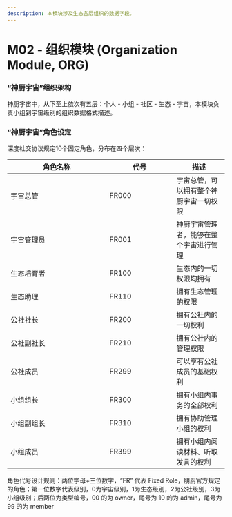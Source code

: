 ```yaml
---
description: 本模块涉及生态各层组织的数据字段。
---
```


# M02 - 组织模块 (Organization Module, ORG)

### **“神厨宇宙”组织架构**

神厨宇宙中，从下至上依次有五层：个人 - 小组 - 社区 - 生态 - 宇宙，本模块负责小组到宇宙级别的组织数据格式描述。



### “神厨宇宙”角色设定

深度社交协议规定10个固定角色，分布在四个层次：

<table><thead><tr><th width="213">角色名称</th><th width="139">代号</th><th>描述</th></tr></thead><tbody><tr><td>宇宙总管</td><td>FR000</td><td>宇宙总管，可以拥有整个神厨宇宙一切权限</td></tr><tr><td>宇宙管理员</td><td>FR001</td><td>神厨宇宙管理者，能够在整个宇宙进行管理</td></tr><tr><td>生态培育者</td><td>FR100</td><td>生态内的一切权限均拥有</td></tr><tr><td>生态助理</td><td>FR110</td><td>拥有生态管理的权限</td></tr><tr><td>公社社长</td><td>FR200</td><td>拥有公社内的一切权利</td></tr><tr><td>公社副社长</td><td>FR210</td><td>拥有公社内的管理权限</td></tr><tr><td>公社成员</td><td>FR299</td><td>可以享有公社成员的基础权利</td></tr><tr><td>小组组长</td><td>FR300</td><td>拥有小组内事务的全部权利</td></tr><tr><td>小组副组长</td><td>FR310</td><td>拥有协助管理小组的权利</td></tr><tr><td>小组成员</td><td>FR399</td><td>拥有小组内阅读材料、听取发言的权利</td></tr></tbody></table>

角色代号设计规则：两位字母+三位数字，“FR” 代表 Fixed Role，朋厨官方规定的角色；第一位数字代表级别，0为宇宙级别，1为生态级别，2为公社级别，3为小组级别；后两位为类型编号，00 的为 owner，尾号为 10 的为 admin，尾号为 99 的为 member
